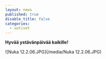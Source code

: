 ```yaml
---
layout: news
published: true
disable_title: false
categories: 
  - uutiset
---
```


**Hyvää ystävänpäivää kaikille!**

![Nuka 12.2.06.JPG](/media/Nuka 12.2.06.JPG)